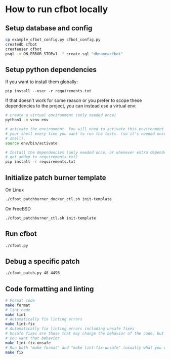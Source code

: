 # How to run cfbot locally

## Setup database and config

```bash
cp example_cfbot_config.py cfbot_config.py
createdb cfbot
createuser cfbot
psql -v ON_ERROR_STOP=1 -f create.sql "dbname=cfbot"
```

## Setup python dependencies

If you want to install them globally:
```
pip install --user -r requirements.txt
```

If that doesn't work for some reason or you prefer to scope these dependencies
to the project, you can instead use a virtual env:

```bash
# create a virtual environment (only needed once)
python3 -m venv env

# activate the environment. You will need to activate this environment in
# your shell every time you want to run the tests. (so it's needed once per
# shell).
source env/bin/activate

# Install the dependencies (only needed once, or whenever extra dependencies
# get added to requirements.txt)
pip install -r requirements.txt
```

## Initialize patch burner template

On Linux

```bash
./cfbot_patchburner_docker_ctl.sh init-template
```

On FreeBSD
```bash
./cfbot_patchburner_ctl.sh init-template
```

## Run cfbot

```bash
./cfbot.py
```

## Debug a specific patch

```bash
./cfbot_patch.py 48 4496
```

## Code formatting and linting

```bash
# Format code
make format
# lint code
make lint
# Automatically fix linting errors
make lint-fix
# Automatically fix linting errors including unsafe fixes
# Unsafe fixes are those that may change the behavior of the code, but usually
# you want that behavior
make lint-fix-unsafe
# Run both "make format" and "make lint-fix-unsafe" (usually what you want)
make fix
```
